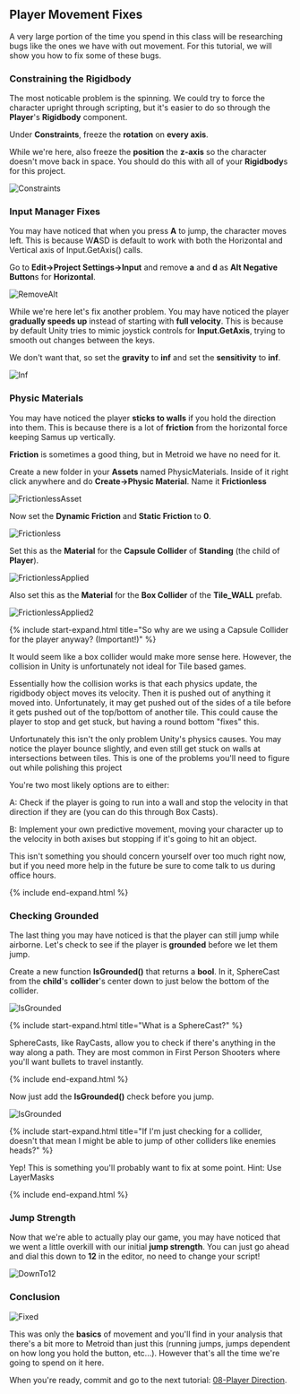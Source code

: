 ## Player Movement Fixes

A very large portion of the time you spend in this class will be researching bugs like the ones we have with out movement. For this tutorial, we will show you how to fix some of these bugs.

### Constraining the Rigidbody

The most noticable problem is the spinning. We could try to force the character upright through scripting, but it's easier to do so through the **Player**'s **Rigidbody** component.

Under **Constraints**, freeze the **rotation** on **every axis**.

While we're here, also freeze the **position** the **z-axis** so the character doesn't move back in space. You should do this with all of your **Rigidbody**s for this project.

![Constraints](./07/Constraints.PNG)

### Input Manager Fixes

You may have noticed that when you press **A** to jump, the character moves left. This is because W**A**SD is default to work with both the Horizontal and Vertical axis of Input.GetAxis() calls.

Go to **Edit->Project Settings->Input** and remove **a** and **d** as **Alt Negative Button**s for **Horizontal**.

![RemoveAlt](./07/RemoveAlt.PNG)

While we're here let's fix another problem. You may have noticed the player **gradually speeds up** instead of starting with **full velocity**. This is because by default Unity tries to mimic joystick controls for **Input.GetAxis**, trying to smooth out changes between the keys. 

We don't want that, so set the **gravity** to **inf** and set the **sensitivity** to **inf**.

![Inf](./07/Inf.PNG)

### Physic Materials

You may have noticed the player **sticks to walls** if you hold the direction into them. This is because there is a lot of **friction** from the horizontal force keeping Samus up vertically.

**Friction** is sometimes a good thing, but in Metroid we have no need for it.

Create a new folder in your **Assets** named PhysicMaterials. Inside of it right click anywhere and do **Create->Physic Material**. Name it **Frictionless**

![FrictionlessAsset](./07/FrictionlessAsset.PNG)

Now set the **Dynamic Friction** and **Static Friction** to **0**.

![Frictionless](./07/Frictionless.PNG)

Set this as the **Material** for the **Capsule Collider** of **Standing** (the child of **Player**).

![FrictionlessApplied](./07/FrictionlessApplied.PNG)

Also set this as the **Material** for the **Box Collider** of the **Tile_WALL** prefab.

![FrictionlessApplied2](./07/FrictionlessApplied2.PNG)

{% include start-expand.html title="So why are we using a Capsule Collider for the player anyway? (Important!)" %}
<p>It would seem like a box collider would make more sense here. However, the collision in Unity is unfortunately not ideal for Tile based games.</p>
<p>Essentially how the collision works is that each physics update, the rigidbody object moves its velocity. Then it is pushed out of anything it moved into. Unfortunately, it may get pushed out of the sides of a tile before it gets pushed out of the top/bottom of another tile. This could cause the player to stop and get stuck, but having a round bottom "fixes" this.</p>
<p>Unfortunately this isn't the only problem Unity's physics causes. You may notice the player bounce slightly, and even still get stuck on walls at intersections between tiles. This is one of the problems you'll need to figure out while polishing this project</p>
<p>You're two most likely options are to either:</p>
<p> A: Check if the player is going to run into a wall and stop the velocity in that direction if they are (you can do this through Box Casts).</p>
<p> B: Implement your own predictive movement, moving your character up to the velocity in both axises but stopping if it's going to hit an object.</p>
<p>This isn't something you should concern yourself over too much right now, but if you need more help in the future be sure to come talk to us during office hours.</p>
{% include end-expand.html %}

### Checking Grounded

The last thing you may have noticed is that the player can still jump while airborne. Let's check to see if the player is **grounded** before we let them jump.

Create a new function **IsGrounded()** that returns a **bool**. In it, SphereCast from the **child**'s **collider**'s center down to just below the bottom of the collider. 

![IsGrounded](./07/IsGrounded.PNG)

{% include start-expand.html title="What is a SphereCast?" %}
<p>SphereCasts, like RayCasts, allow you to check if there's anything in the way along a path. They are most common in First Person Shooters where you'll want bullets to travel instantly.</p>
{% include end-expand.html %}

Now just add the **IsGrounded()** check before you jump.

![IsGrounded](./07/IsGrounded2.PNG)

{% include start-expand.html title="If I'm just checking for a collider, doesn't that mean I might be able to jump of other colliders like enemies heads?" %}
<p>Yep! This is something you'll probably want to fix at some point. Hint: Use LayerMasks</p>
{% include end-expand.html %}

### Jump Strength

Now that we're able to actually play our game, you may have noticed that we went a little overkill with our initial **jump strength**. You can just go ahead and dial this down to **12** in the editor, no need to change your script!

![DownTo12](./07/DownTo12.PNG)

### Conclusion

![Fixed](./07/Fixed.GIF)

This was only the **basics** of movement and you'll find in your analysis that there's a bit more to Metroid than just this (running jumps, jumps dependent on how long you hold the button, etc...). However that's all the time we're going to spend on it here.

When you're ready, commit and go to the next tutorial: [08-Player Direction](./08-PlayerDirection).